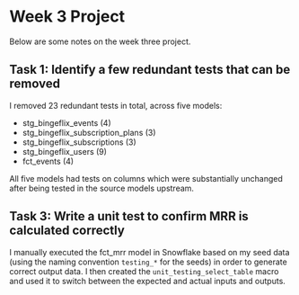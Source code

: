 # Week 3 Project

Below are some notes on the week three project.

## Task 1: Identify a few redundant tests that can be removed

I removed 23 redundant tests in total, across five models:

- stg_bingeflix_events (4)
- stg_bingeflix_subscription_plans (3)
- stg_bingeflix_subscriptions (3)
- stg_bingeflix_users (9)
- fct_events (4)

All five models had tests on columns which were substantially unchanged after being tested in the source models upstream.

## Task 3: Write a unit test to confirm MRR is calculated correctly

I manually executed the fct_mrr model in Snowflake based on my seed data (using the naming convention `testing_*` for the seeds) in order to generate correct output data. I then created the `unit_testing_select_table` macro and used it to switch between the expected and actual inputs and outputs.
